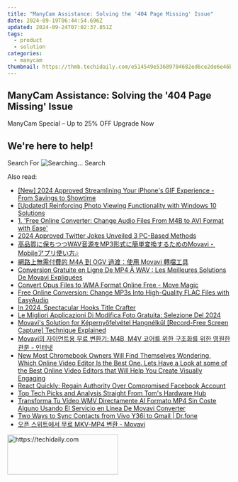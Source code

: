 ```yaml
---
title: "ManyCam Assistance: Solving the '404 Page Missing' Issue"
date: 2024-09-19T06:44:54.696Z
updated: 2024-09-24T07:02:37.851Z
tags:
  - product
  - solution
categories:
  - manycam
thumbnail: https://thmb.techidaily.com/e514549e53689704682ed6ce2de6e46bd9d8c6aa0b4d1113a2acbab23df9184b.jpg
---
```


## ManyCam Assistance: Solving the '404 Page Missing' Issue

ManyCam Special – Up to 25% OFF Upgrade Now 

## We're here to help!

Search For ![Searching...](https://help.manycam.com/wp-content/themes/manycam_help_newdesign/img/loading.svg) Search

<ins class="adsbygoogle"
     style="display:block"
     data-ad-format="autorelaxed"
     data-ad-client="ca-pub-7571918770474297"
     data-ad-slot="1223367746"></ins>

<ins class="adsbygoogle"
     style="display:block"
     data-ad-client="ca-pub-7571918770474297"
     data-ad-slot="8358498916"
     data-ad-format="auto"
     data-full-width-responsive="true"></ins>

<span class="atpl-alsoreadstyle">Also read:</span>
<div><ul>
<li><a href="https://fox-http.techidaily.com/new-2024-approved-streamlining-your-iphones-gif-experience-from-savings-to-showtime/"><u>[New] 2024 Approved Streamlining Your iPhone's GIF Experience - From Savings to Showtime</u></a></li>
<li><a href="https://extra-support.techidaily.com/updated-reinforcing-photo-viewing-functionality-with-windows-10-solutions/"><u>[Updated] Reinforcing Photo Viewing Functionality with Windows 10 Solutions</u></a></li>
<li><a href="https://win-remarkable.techidaily.com/1-free-online-converter-change-audio-files-from-m4b-to-avi-format-with-ease/"><u>1. 'Free Online Converter: Change Audio Files From M4B to AVI Format with Ease'</u></a></li>
<li><a href="https://twitter-videos.techidaily.com/2024-approved-twitter-jokes-unveiled-3-pc-based-methods/"><u>2024 Approved Twitter Jokes Unveiled 3 PC-Based Methods</u></a></li>
<li><a href="https://some-guidance.techidaily.com/wavmp3movavimobile/"><u>高品質に保ちつつWAV音源をMP3形式に簡単変換するためのMovavi・Mobileアプリ使い方🎶</u></a></li>
<li><a href="https://some-guidance.techidaily.com/m4a-ogv-movavi/"><u>網路上無需付費的 M4A 到 OGV 過渡：使用 Movavi 轉檔工具</u></a></li>
<li><a href="https://some-guidance.techidaily.com/conversion-gratuite-en-ligne-de-mp4-a-wav-les-meilleures-solutions-de-movavi-expliquees/"><u>Conversion Gratuite en Ligne De MP4 À WAV : Les Meilleures Solutions De Movavi Expliquées</u></a></li>
<li><a href="https://some-guidance.techidaily.com/convert-opus-files-to-wma-format-online-free-move-magic/"><u>Convert Opus Files to WMA Format Online Free - Move Magic</u></a></li>
<li><a href="https://blog-min.techidaily.com/free-online-conversion-change-mp3s-into-high-quality-flac-files-with-easyaudio/"><u>Free Online Conversion: Change MP3s Into High-Quality FLAC Files with EasyAudio</u></a></li>
<li><a href="https://article-files.techidaily.com/in-2024-spectacular-hooks-title-crafter/"><u>In 2024, Spectacular Hooks Title Crafter</u></a></li>
<li><a href="https://some-guidance.techidaily.com/le-migliori-applicazioni-di-modifica-foto-gratuita-selezione-del-2024/"><u>Le Migliori Applicazioni Di Modifica Foto Gratuita: Selezione Del 2024</u></a></li>
<li><a href="https://some-guidance.techidaily.com/movavis-solution-for-kepernyofelvetel-hangnelkul-record-free-screen-capture-technique-explained/"><u>Movavi's Solution for Képernyőfelvétel Hangnélkül [Record-Free Screen Capture] Technique Explained</u></a></li>
<li><a href="https://some-guidance.techidaily.com/movavi-m4b-m4v/"><u>Movavi의 자이언트용 무료 변환기: M4B, M4V 코어를 위한 구조화를 위한 영원한 관문 - 인터넷</u></a></li>
<li><a href="https://video-ai-editor.techidaily.com/new-most-chromebook-owners-will-find-themselves-wondering-which-online-video-editor-is-the-best-one-lets-have-a-look-at-some-of-the-best-online-video-editor/"><u>New Most Chromebook Owners Will Find Themselves Wondering, Which Online Video Editor Is the Best One. Lets Have a Look at some of the Best Online Video Editors that Will Help You Create Visually Engaging</u></a></li>
<li><a href="https://facebook.techidaily.com/react-quickly-regain-authority-over-compromised-facebook-account/"><u>React Quickly: Regain Authority Over Compromised Facebook Account</u></a></li>
<li><a href="https://hardware-updates.techidaily.com/top-tech-picks-and-analysis-straight-from-toms-hardware-hub/"><u>Top Tech Picks and Analysis Straight From Tom's Hardware Hub</u></a></li>
<li><a href="https://some-guidance.techidaily.com/transforma-tu-video-wmv-directamente-al-formato-mp4-sin-coste-alguno-usando-el-servicio-en-linea-de-movavi-converter/"><u>Transforma Tu Vídeo WMV Directamente Al Formato MP4 Sin Coste Alguno Usando El Servicio en Línea De Movavi Converter</u></a></li>
<li><a href="https://android-transfer.techidaily.com/two-ways-to-sync-contacts-from-vivo-y36i-to-gmail-drfone-by-drfone-transfer-from-android-transfer-from-android/"><u>Two Ways to Sync Contacts from Vivo Y36i to Gmail | Dr.fone</u></a></li>
<li><a href="https://some-guidance.techidaily.com/1726224465601-mkv-mp4-movavi/"><u>오픈 스위트에서 무료 MKV-MP4 변환 - Movavi</u></a></li>
</ul></div>

<!-- affiliate ads begin -->
<a href="https://aligracehair.sjv.io/c/5597632/2135412/19272" target="_top" id="2135412">
  <img src="//a.impactradius-go.com/display-ad/19272-2135412" border="0" alt="https://techidaily.com" width="250" height="90"/>
</a>
<img height="0" width="0" src="https://aligracehair.sjv.io/i/5597632/2135412/19272" style="position:absolute;visibility:hidden;" border="0" />
<!-- affiliate ads end -->

